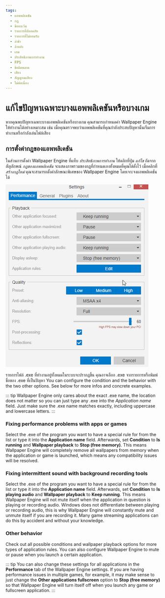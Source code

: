 ```yaml
---
tags:
  - แอพพลิเคชัน
  - กฎ
  - ข้อยกเว้น
  - รายการที่ปลอดภัย
  - รายการที่ไม่ยอมรับ
  - ล่าช้า
  - ล้าหลัง
  - เกม
  - ประสิทธิภาพการทำงาน
  - FPS
  - ข้อผิดพลาด
  - เสียง
  - สัญญาณเสียง
  - ไม่ต่อเนื่อง
---
```


# แก้ไขปัญหาเฉพาะบางแอพพลิเคชันหรือบางเกม

หากคุณพบปัญหาเฉพาะบางแอพพลิเคชันหรือบางเกม คุณสามารถกำหนดค่า Wallpaper Engine ให้ทำงานได้อย่างเหมาะสม เช่น เมื่อคุณตรวจพบว่าแอพพลิเคชันที่คุณกำลังประสบปัญหานั้นเริ่มการทำงานหรือกำลังเล่นไฟล์เสียง

## การตั้งค่ากฎของแอพพลิเคชัน

ในส่วนการตั้งค่า Wallpaper Engine ที่แท็บ *ประสิทธิภาพการทำงาน* ให้คลิกที่ปุ่ม *แก้ไข* ถัดจากสัญลักษณ์ *กฎของแอพพลิเคชัน* จะแสดงภาพรวมของกฎที่กำหนดเองทั้งหมดที่คุณได้ตั้งไว้ เมื่อคลิกที่ *สร้างกฎใหม่* คุณจะสามารถตั้งค่าลักษณะพิเศษของ Wallpaper Engine โดยเจาะจงแอพพลิเคชันได้

![Application Rules Overview](./applicationrule.gif)

รายการไฟล์ .exe ที่ทำงานอยู่ทั้งหมดในระบบจะปรากฏขึ้น คุณอาจเลือก .exe จากรายการหรือพิมพ์ชื่อของ .exe ที่เป็นปัญหา You can configure the condition and the behavior with the two other options. See below for more infos and concrete examples.

::: tip Wallpaper Engine only cares about the exact .exe name, the location does not matter so you can just type any .exe into the *Application name* field. Just make sure the .exe name matches exactly, including uppercase and lowercase letters. :::

### Fixing performance problems with apps or games

Select the .exe of the program you want to have a special rule for from the list or type it into the **Application name** field. Afterwards, set **Condition** to **Is running** and **Wallpaper playback** to **Stop (free memory)**. This means Wallpaper Engine will completely remove all wallpapers from memory when the application or game is launched, which means any compatibility issues will be resolved.

### Fixing intermittent sound with background recording tools

Select the .exe of the program you want to have a special rule for from the list or type it into the **Application name** field. Afterwards, set **Condition** to **Is playing audio** and **Wallpaper playback** to **Keep running**. This means Wallpaper Engine will not mute itself when the application in question is playing or recording audio. Windows does not differentiate between playing or recording audio, this is why Wallpaper Engine will constantly mute and unmute itself if you are recording it. Many game streaming applications can do this by accident and without your knowledge.

### Other behavior

Check out all possible conditions and wallpaper playback options for more types of application rules. You can also configure Wallpaper Engine to mute or pause when you launch a certain application.

::: tip You can also change these settings for all applications in the **Performance** tab of the Wallpaper Engine settings. If you are having performance issues in multiple games, for example, it may make sense to just change the **Other applications fullscreen** option to **Stop (free memory)** so that Wallpaper Engine will turn itself off when you launch any game or fullscreen application. :::
